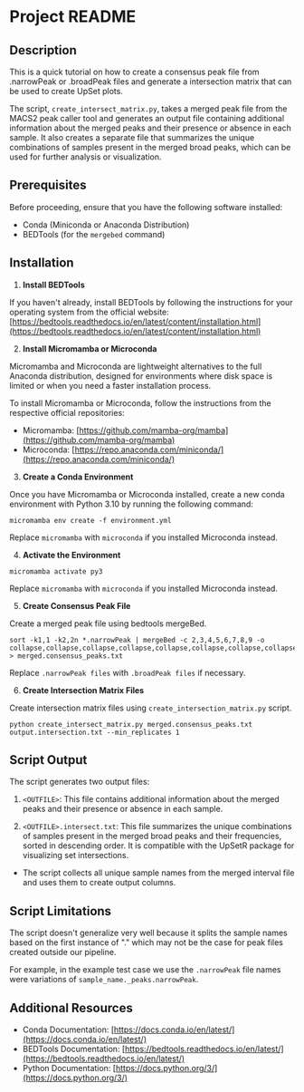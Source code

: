 # Project README

## Description

This is a quick tutorial on how to create a consensus peak file from .narrowPeak or .broadPeak files and generate a intersection matrix that can be used to create UpSet plots.

The script, `create_intersect_matrix.py`, takes a merged peak file from the MACS2 peak caller tool and generates an output file containing additional information about the merged peaks and their presence or absence in each sample. It also creates a separate file that summarizes the unique combinations of samples present in the merged broad peaks, which can be used for further analysis or visualization.

## Prerequisites

Before proceeding, ensure that you have the following software installed:

- Conda (Miniconda or Anaconda Distribution)
- BEDTools (for the `mergebed` command)

## Installation

1. **Install BEDTools**

If you haven't already, install BEDTools by following the instructions for your operating system from the official website: [https://bedtools.readthedocs.io/en/latest/content/installation.html](https://bedtools.readthedocs.io/en/latest/content/installation.html)

2. **Install Micromamba or Microconda**

Micromamba and Microconda are lightweight alternatives to the full Anaconda distribution, designed for environments where disk space is limited or when you need a faster installation process.

To install Micromamba or Microconda, follow the instructions from the respective official repositories:

- Micromamba: [https://github.com/mamba-org/mamba](https://github.com/mamba-org/mamba)
- Microconda: [https://repo.anaconda.com/miniconda/](https://repo.anaconda.com/miniconda/)

3. **Create a Conda Environment**

Once you have Micromamba or Microconda installed, create a new conda environment with Python 3.10 by running the following command:

```
micromamba env create -f environment.yml
```

Replace `micromamba` with `microconda` if you installed Microconda instead.

4. **Activate the Environment**

```
micromamba activate py3
```

Replace `micromamba` with `microconda` if you installed Microconda instead.

5. **Create Consensus Peak File**

Create a merged peak file using bedtools mergeBed.

```
sort -k1,1 -k2,2n *.narrowPeak | mergeBed -c 2,3,4,5,6,7,8,9 -o collapse,collapse,collapse,collapse,collapse,collapse,collapse,collapse > merged.consensus_peaks.txt
```

Replace `.narrowPeak files` with `.broadPeak files` if necessary.

6. **Create Intersection Matrix Files**

Create intersection matrix files using `create_intersection_matrix.py` script.

```
python create_intersect_matrix.py merged.consensus_peaks.txt output.intersection.txt --min_replicates 1
```

## Script Output

The script generates two output files:

1. `<OUTFILE>`: This file contains additional information about the merged peaks and their presence or absence in each sample.

2. `<OUTFILE>.intersect.txt`: This file summarizes the unique combinations of samples present in the merged broad peaks and their frequencies, sorted in descending order. It is compatible with the UpSetR package for visualizing set intersections.

- The script collects all unique sample names from the merged interval file and uses them to create output columns.

## Script Limitations

The script doesn't generalize very well because it splits the sample names based on the first instance of "." which may not be the case for peak files created outside our pipeline.

For example, in the example test case we use the `.narrowPeak` file names were variations of `sample_name._peaks.narrowPeak`.

## Additional Resources

- Conda Documentation: [https://docs.conda.io/en/latest/](https://docs.conda.io/en/latest/)
- BEDTools Documentation: [https://bedtools.readthedocs.io/en/latest/](https://bedtools.readthedocs.io/en/latest/)
- Python Documentation: [https://docs.python.org/3/](https://docs.python.org/3/)